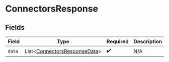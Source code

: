 # ConnectorsResponse


## Fields

| Field                                                                         | Type                                                                          | Required                                                                      | Description                                                                   |
| ----------------------------------------------------------------------------- | ----------------------------------------------------------------------------- | ----------------------------------------------------------------------------- | ----------------------------------------------------------------------------- |
| `data`                                                                        | List<[ConnectorsResponseData](../../models/shared/ConnectorsResponseData.md)> | :heavy_check_mark:                                                            | N/A                                                                           |
